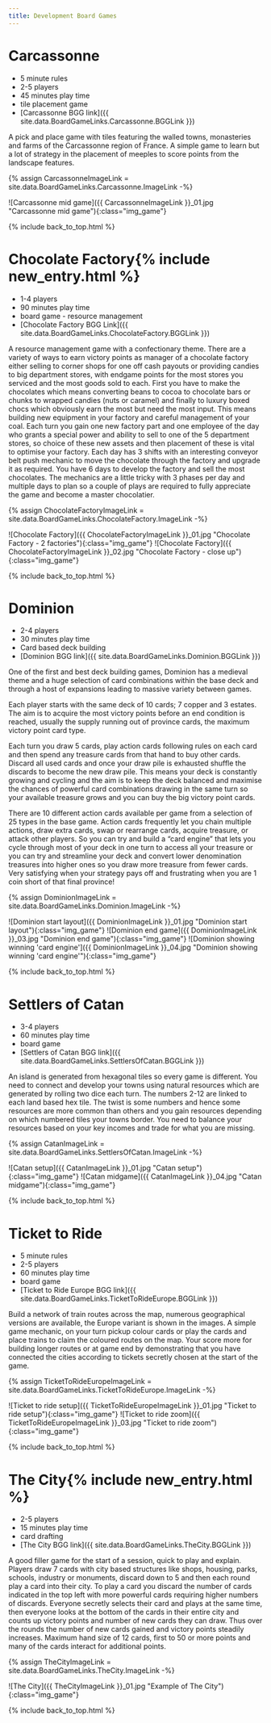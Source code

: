 ```yaml
---
title: Development Board Games
---
```


# Carcassonne

* 5 minute rules
* 2-5 players
* 45 minutes play time
* tile placement game
* [Carcassonne BGG link]({{ site.data.BoardGameLinks.Carcassonne.BGGLink }})

A pick and place game with tiles featuring the walled towns, monasteries and farms of the Carcassonne region of France.
A simple game to learn but a lot of strategy in the placement of meeples to score points from the landscape features.

{% assign CarcassonneImageLink = site.data.BoardGameLinks.Carcassonne.ImageLink -%}

![Carcassonne mid game]({{ CarcassonneImageLink }}_01.jpg "Carcassonne mid game"){:class="img_game"}

{% include back_to_top.html %}

# Chocolate Factory{% include new_entry.html %}

* 1-4 players
* 90 minutes play time
* board game - resource management
* [Chocolate Factory BGG Link]({{ site.data.BoardGameLinks.ChocolateFactory.BGGLink }})

A resource management game with a confectionary theme. There are a variety of ways to earn victory points as manager of a chocolate factory either selling to corner shops for one off cash payouts or providing candies to big department stores, with endgame points for the most stores you serviced and the most goods sold to each.
First you have to make the chocolates which means converting beans to cocoa to chocolate bars or chunks to wrapped candies (nuts or caramel) and finally to luxury boxed chocs which obviously earn the most but need the most input. This means building new equipment in your factory and careful management of your coal.
Each turn you gain one new factory part and one employee of the day who grants a special power and ability to sell to one of the 5 department stores, so choice of these new assets and then placement of these is vital to optimise your factory.
Each day has 3 shifts with an interesting conveyor belt push mechanic to move the chocolate through the factory and upgrade it as required. You have 6 days to develop the factory and sell the most chocolates.
The mechanics are a little tricky with 3 phases per day and multiple days to plan so a couple of plays are required to fully appreciate the game and become a master chocolatier.

{% assign ChocolateFactoryImageLink = site.data.BoardGameLinks.ChocolateFactory.ImageLink -%}

![Chocolate Factory]({{ ChocolateFactoryImageLink }}_01.jpg "Chocolate Factory - 2 factories"){:class="img_game"}
![Chocolate Factory]({{ ChocolateFactoryImageLink }}_02.jpg "Chocolate Factory - close up"){:class="img_game"}

{% include back_to_top.html %}

# Dominion

* 2-4 players
* 30 minutes play time
* Card based deck building
* [Dominion BGG link]({{ site.data.BoardGameLinks.Dominion.BGGLink }})

One of the first and best deck building games, Dominion has a medieval theme and a huge selection of card combinations within the base deck and through a host of expansions leading to massive variety between games.

Each player starts with the same deck of 10 cards; 7 copper and 3 estates.
The aim is to acquire the most victory points before an end condition is reached, usually the supply running out of province cards, the maximum victory point card type.

Each turn you draw 5 cards, play action cards following rules on each card and then spend any treasure cards from that hand to buy other cards.
Discard all used cards and once your draw pile is exhausted shuffle the discards to become the new draw pile.
This means your deck is constantly growing and cycling and the aim is to keep the deck balanced and maximise the chances of powerful card combinations drawing in the same turn so your available treasure grows and you can buy the big victory point cards.

There are 10 different action cards available per game from a selection of 25 types in the base game.
Action cards frequently let you chain multiple actions, draw extra cards, swap or rearrange cards, acquire treasure, or attack other players.
So you can try and build a “card engine” that lets you cycle through most of your deck in one turn to access all your treasure or you can try and streamline your deck and convert lower denomination treasures into higher ones so you draw more treasure from fewer cards.
Very satisfying when your strategy pays off and frustrating when you are 1 coin short of that final province!

{% assign DominionImageLink = site.data.BoardGameLinks.Dominion.ImageLink -%}

![Dominion start layout]({{ DominionImageLink }}_01.jpg "Dominion start layout"){:class="img_game"}
![Dominion end game]({{ DominionImageLink }}_03.jpg "Dominion end game"){:class="img_game"}
![Dominion showing winning 'card engine']({{ DominionImageLink }}_04.jpg "Dominion showing winning 'card engine'"){:class="img_game"}

{% include back_to_top.html %}

# Settlers of Catan

* 3-4 players
* 60 minutes play time
* board game
* [Settlers of Catan BGG link]({{ site.data.BoardGameLinks.SettlersOfCatan.BGGLink }})

An island is generated from hexagonal tiles so every game is different.
You need to connect and develop your towns using natural resources which are generated by rolling two dice each turn.
The numbers 2-12 are linked to each land based hex tile.
The twist is some numbers and hence some resources are more common than others and you gain resources depending on which numbered tiles your towns border.
You need to balance your resources based on your key incomes and trade for what you are missing.

{% assign CatanImageLink = site.data.BoardGameLinks.SettlersOfCatan.ImageLink -%}

![Catan setup]({{ CatanImageLink }}_01.jpg "Catan setup"){:class="img_game"}
![Catan midgame]({{ CatanImageLink }}_04.jpg "Catan midgame"){:class="img_game"}

{% include back_to_top.html %}

# Ticket to Ride

* 5 minute rules
* 2-5 players
* 60 minutes play time
* board game
* [Ticket to Ride Europe BGG link]({{ site.data.BoardGameLinks.TicketToRideEurope.BGGLink }})

Build a network of train routes across the map, numerous geographical versions are available, the Europe variant is shown in the images.
A simple game mechanic, on your turn pickup colour cards or play the cards and place trains to claim the coloured routes on the map.
Your score more for building longer routes or at game end by demonstrating that you have connected the cities according to tickets secretly chosen at the start of the game.

{% assign TicketToRideEuropeImageLink = site.data.BoardGameLinks.TicketToRideEurope.ImageLink -%}

![Ticket to ride setup]({{ TicketToRideEuropeImageLink }}_01.jpg "Ticket to ride setup"){:class="img_game"}
![Ticket to ride zoom]({{ TicketToRideEuropeImageLink }}_03.jpg "Ticket to ride zoom"){:class="img_game"}

{% include back_to_top.html %}

# The City{% include new_entry.html %}

* 2-5 players
* 15 minutes play time
* card drafting
* [The City BGG link]({{ site.data.BoardGameLinks.TheCity.BGGLink }})

A good filler game for the start of a session, quick to play and explain.
Players draw 7 cards with city based structures like shops, housing, parks, schools, industry or monuments, discard down to 5 and then each round play a card into their city.
To play a card you discard the number of cards indicated in the top left with more powerful cards requiring higher numbers of discards.
Everyone secretly selects their card and plays at the same time, then everyone looks at the bottom of the cards in their entire city and counts up victory points and number of new cards they can draw.
Thus over the rounds the number of new cards gained and victory points steadily increases.
Maximum hand size of 12 cards, first to 50 or more points and many of the cards interact for additional points.

{% assign TheCityImageLink = site.data.BoardGameLinks.TheCity.ImageLink -%}

![The City]({{ TheCityImageLink }}_01.jpg "Example of The City"){:class="img_game"}

{% include back_to_top.html %}
